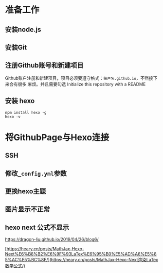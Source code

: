 
# 准备工作

## 安装node.js

## 安装Git

## 注册Github账号和新建项目
Github账户注册和新建项目，项目必须要遵守格式：`账户名.github.io`，不然接下来会有很多
麻烦。并且需要勾选 Initialize this repository with a README

## 安装 hexo
```
npm install hexo -g
hexo -v
```

# 将GithubPage与Hexo连接
## SSH
## 修改`_config.yml`参数

## 更换hexo主题

## 图片显示不正常
[](https://blog.csdn.net/xjm850552586/article/details/84101345)

## hexo next 公式不显示
https://dragon-liu.github.io/2019/04/26/blog6/

[https://heary.cn/posts/MathJax-Hexo-Next%E6%B8%B2%E6%9F%93LaTex%E6%95%B0%E5%AD%A6%E5%85%AC%E5%BC%8F/](https://heary.cn/posts/MathJax-Hexo-Next渲染LaTex数学公式/)